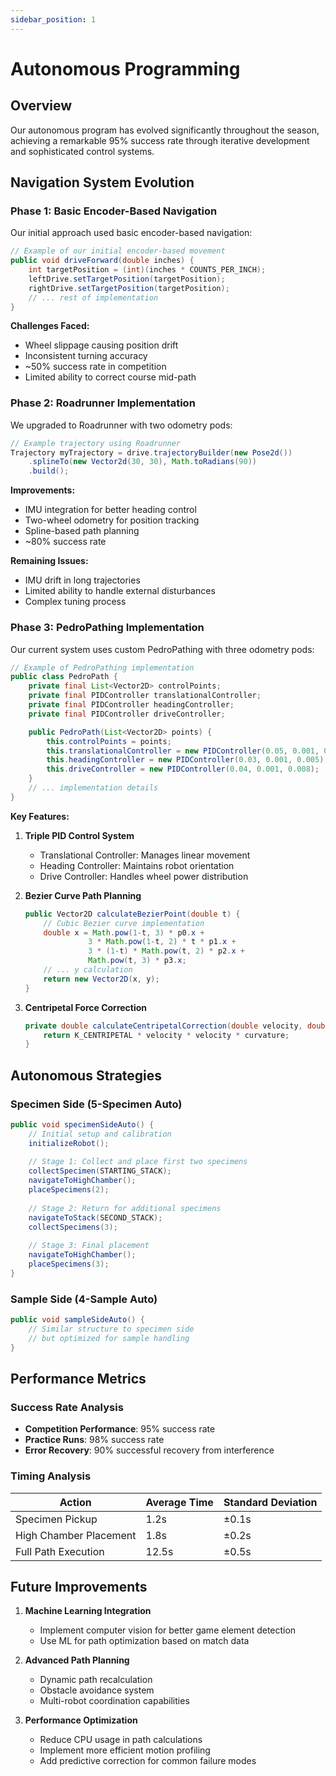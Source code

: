 ```yaml
---
sidebar_position: 1
---
```


# Autonomous Programming

## Overview
Our autonomous program has evolved significantly throughout the season, achieving a remarkable 95% success rate through iterative development and sophisticated control systems.

## Navigation System Evolution

### Phase 1: Basic Encoder-Based Navigation
Our initial approach used basic encoder-based navigation:
```java
// Example of our initial encoder-based movement
public void driveForward(double inches) {
    int targetPosition = (int)(inches * COUNTS_PER_INCH);
    leftDrive.setTargetPosition(targetPosition);
    rightDrive.setTargetPosition(targetPosition);
    // ... rest of implementation
}
```

**Challenges Faced:**
- Wheel slippage causing position drift
- Inconsistent turning accuracy
- ~50% success rate in competition
- Limited ability to correct course mid-path

### Phase 2: Roadrunner Implementation
We upgraded to Roadrunner with two odometry pods:
```java
// Example trajectory using Roadrunner
Trajectory myTrajectory = drive.trajectoryBuilder(new Pose2d())
    .splineTo(new Vector2d(30, 30), Math.toRadians(90))
    .build();
```

**Improvements:**
- IMU integration for better heading control
- Two-wheel odometry for position tracking
- Spline-based path planning
- ~80% success rate

**Remaining Issues:**
- IMU drift in long trajectories
- Limited ability to handle external disturbances
- Complex tuning process

### Phase 3: PedroPathing Implementation
Our current system uses custom PedroPathing with three odometry pods:

```java
// Example of PedroPathing implementation
public class PedroPath {
    private final List<Vector2D> controlPoints;
    private final PIDController translationalController;
    private final PIDController headingController;
    private final PIDController driveController;

    public PedroPath(List<Vector2D> points) {
        this.controlPoints = points;
        this.translationalController = new PIDController(0.05, 0.001, 0.01);
        this.headingController = new PIDController(0.03, 0.001, 0.005);
        this.driveController = new PIDController(0.04, 0.001, 0.008);
    }
    // ... implementation details
}
```

**Key Features:**
1. **Triple PID Control System**
   - Translational Controller: Manages linear movement
   - Heading Controller: Maintains robot orientation
   - Drive Controller: Handles wheel power distribution

2. **Bezier Curve Path Planning**
   ```java
   public Vector2D calculateBezierPoint(double t) {
       // Cubic Bezier curve implementation
       double x = Math.pow(1-t, 3) * p0.x + 
                 3 * Math.pow(1-t, 2) * t * p1.x + 
                 3 * (1-t) * Math.pow(t, 2) * p2.x + 
                 Math.pow(t, 3) * p3.x;
       // ... y calculation
       return new Vector2D(x, y);
   }
   ```

3. **Centripetal Force Correction**
   ```java
   private double calculateCentripetalCorrection(double velocity, double curvature) {
       return K_CENTRIPETAL * velocity * velocity * curvature;
   }
   ```

## Autonomous Strategies

### Specimen Side (5-Specimen Auto)
```java
public void specimenSideAuto() {
    // Initial setup and calibration
    initializeRobot();
    
    // Stage 1: Collect and place first two specimens
    collectSpecimen(STARTING_STACK);
    navigateToHighChamber();
    placeSpecimens(2);
    
    // Stage 2: Return for additional specimens
    navigateToStack(SECOND_STACK);
    collectSpecimens(3);
    
    // Stage 3: Final placement
    navigateToHighChamber();
    placeSpecimens(3);
}
```

### Sample Side (4-Sample Auto)
```java
public void sampleSideAuto() {
    // Similar structure to specimen side
    // but optimized for sample handling
}
```

## Performance Metrics

### Success Rate Analysis
- **Competition Performance**: 95% success rate
- **Practice Runs**: 98% success rate
- **Error Recovery**: 90% successful recovery from interference

### Timing Analysis
| Action | Average Time | Standard Deviation |
|--------|--------------|-------------------|
| Specimen Pickup | 1.2s | ±0.1s |
| High Chamber Placement | 1.8s | ±0.2s |
| Full Path Execution | 12.5s | ±0.5s |

## Future Improvements

1. **Machine Learning Integration**
   - Implement computer vision for better game element detection
   - Use ML for path optimization based on match data

2. **Advanced Path Planning**
   - Dynamic path recalculation
   - Obstacle avoidance system
   - Multi-robot coordination capabilities

3. **Performance Optimization**
   - Reduce CPU usage in path calculations
   - Implement more efficient motion profiling
   - Add predictive correction for common failure modes 